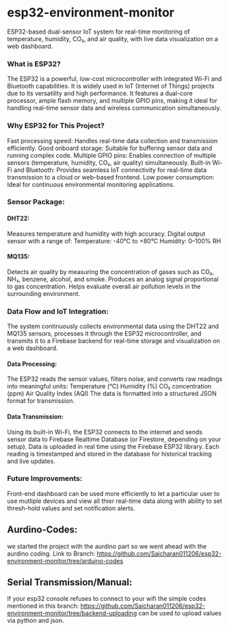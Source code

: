 # esp32-environment-monitor
ESP32-based dual-sensor IoT system for real-time monitoring of temperature, humidity, CO₂, and air quality, with live data visualization on a web dashboard.


### What is ESP32?
The ESP32 is a powerful, low-cost microcontroller with integrated Wi-Fi and Bluetooth capabilities. It is widely used in IoT (Internet of Things) projects due to its versatility and high performance.
It features a dual-core processor, ample flash memory, and multiple GPIO pins, making it ideal for handling real-time sensor data and wireless communication simultaneously.

### Why ESP32 for This Project?

Fast processing speed: Handles real-time data collection and transmission efficiently.
Good onboard storage: Suitable for buffering sensor data and running complex code.
Multiple GPIO pins: Enables connection of multiple sensors (temperature, humidity, CO₂, air quality) simultaneously.
Built-in Wi-Fi and Bluetooth: Provides seamless IoT connectivity for real-time data transmission to a cloud or web-based frontend.
Low power consumption: Ideal for continuous environmental monitoring applications.

### Sensor Package:
#### DHT22:
Measures temperature and humidity with high accuracy.
Digital output sensor with a range of:
Temperature: -40°C to +80°C
Humidity: 0–100% RH

#### MQ135:

Detects air quality by measuring the concentration of gases such as CO₂, NH₃, benzene, alcohol, and smoke.
Produces an analog signal proportional to gas concentration.
Helps evaluate overall air pollution levels in the surrounding environment.

### Data Flow and IoT Integration:
The system continuously collects environmental data using the DHT22 and MQ135 sensors, processes it through the ESP32 microcontroller, and transmits it to a Firebase backend for real-time storage and visualization on a web dashboard.

#### Data Processing:
The ESP32 reads the sensor values, filters noise, and converts raw readings into meaningful units:
Temperature (°C)
Humidity (%)
CO₂ concentration (ppm)
Air Quality Index (AQI)
The data is formatted into a structured JSON format for transmission.

#### Data Transmission:
Using its built-in Wi-Fi, the ESP32 connects to the internet and sends sensor data to Firebase Realtime Database (or Firestore, depending on your setup).
Data is uploaded in real time using the Firebase ESP32 library.
Each reading is timestamped and stored in the database for historical tracking and live updates.

### Future Improvements:
Front-end dashboard can be used more efficiently to let a particular user to use mutliple devices and view all thier real-time data along with ability to set thresh-hold values and set notification alerts.

## Aurdino-Codes:
we started the project with the aurdino part so we went ahead with the aurdino coding.
Link to Branch:
https://github.com/Saicharan011206/esp32-environment-monitor/tree/arduino-codes
## Serial Transmission/Manual:
If your esp32 console refuses to connect to your wifi the simple codes mentioned in this branch: https://github.com/Saicharan011206/esp32-environment-monitor/tree/backend-uploading can be used to upload values via python and json.
